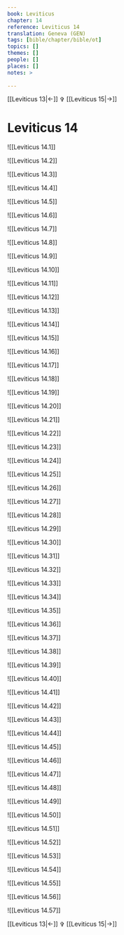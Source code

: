 ```yaml
---
book: Leviticus
chapter: 14
reference: Leviticus 14
translation: Geneva (GEN)
tags: [bible/chapter/bible/ot]
topics: []
themes: []
people: []
places: []
notes: >
  
---
```


[[Leviticus 13|<-]] ✞ [[Leviticus 15|->]]

# Leviticus 14

![[Leviticus 14.1]]

![[Leviticus 14.2]]

![[Leviticus 14.3]]

![[Leviticus 14.4]]

![[Leviticus 14.5]]

![[Leviticus 14.6]]

![[Leviticus 14.7]]

![[Leviticus 14.8]]

![[Leviticus 14.9]]

![[Leviticus 14.10]]

![[Leviticus 14.11]]

![[Leviticus 14.12]]

![[Leviticus 14.13]]

![[Leviticus 14.14]]

![[Leviticus 14.15]]

![[Leviticus 14.16]]

![[Leviticus 14.17]]

![[Leviticus 14.18]]

![[Leviticus 14.19]]

![[Leviticus 14.20]]

![[Leviticus 14.21]]

![[Leviticus 14.22]]

![[Leviticus 14.23]]

![[Leviticus 14.24]]

![[Leviticus 14.25]]

![[Leviticus 14.26]]

![[Leviticus 14.27]]

![[Leviticus 14.28]]

![[Leviticus 14.29]]

![[Leviticus 14.30]]

![[Leviticus 14.31]]

![[Leviticus 14.32]]

![[Leviticus 14.33]]

![[Leviticus 14.34]]

![[Leviticus 14.35]]

![[Leviticus 14.36]]

![[Leviticus 14.37]]

![[Leviticus 14.38]]

![[Leviticus 14.39]]

![[Leviticus 14.40]]

![[Leviticus 14.41]]

![[Leviticus 14.42]]

![[Leviticus 14.43]]

![[Leviticus 14.44]]

![[Leviticus 14.45]]

![[Leviticus 14.46]]

![[Leviticus 14.47]]

![[Leviticus 14.48]]

![[Leviticus 14.49]]

![[Leviticus 14.50]]

![[Leviticus 14.51]]

![[Leviticus 14.52]]

![[Leviticus 14.53]]

![[Leviticus 14.54]]

![[Leviticus 14.55]]

![[Leviticus 14.56]]

![[Leviticus 14.57]]

[[Leviticus 13|<-]] ✞ [[Leviticus 15|->]]
